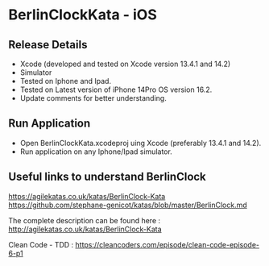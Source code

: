 # BerlinClockKata - iOS


## Release Details

- Xcode (developed and tested on Xcode version 13.4.1 and 14.2)
- Simulator
- Tested on Iphone and Ipad.
- Tested on Latest version of iPhone 14Pro OS version 16.2.
- Update comments for better understanding.

## Run Application

- Open BerlinClockKata.xcodeproj uing Xcode (preferably 13.4.1 and 14.2).
- Run application on any Iphone/Ipad simulator.

## Useful links to understand BerlinClock
https://agilekatas.co.uk/katas/BerlinClock-Kata
https://github.com/stephane-genicot/katas/blob/master/BerlinClock.md

The complete description can be found here : http://agilekatas.co.uk/katas/BerlinClock-Kata

Clean Code - TDD : https://cleancoders.com/episode/clean-code-episode-6-p1
